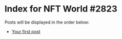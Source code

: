 # Index for NFT World #2823
Posts will be displayed in the order below:

- [Your first post](./001-first.md)

